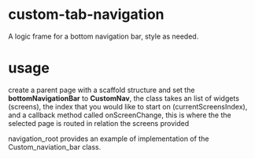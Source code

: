 # custom-tab-navigation
A logic frame for a bottom navigation bar, style as needed.

# usage
create a parent page with a scaffold structure and set the **bottomNavigationBar** to **CustomNav**, the class takes an list of widgets (screens), the index that you would like to start on (currentScreensIndex), and a callback method called onScreenChange, this is where the the selected page is routed in relation the screens provided

navigation_root provides an example of implementation of the Custom_naviation_bar class.

